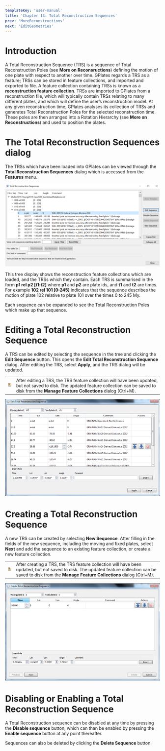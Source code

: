 ```yaml
---
templateKey: 'user-manual'
title: 'Chapter 13: Total Reconstruction Sequences'
prev: 'MoreReconstructions'
next: 'EditGeometries'
---
```


Introduction
============

A Total Reconstruction Sequence (TRS) is a sequence of Total Reconstruction Poles (see **More on Reconsructions**) defining the motion of one plate with respect to another over time. GPlates regards a TRS as a feature; TRSs can be stored in feature collections, and imported and exported to file. A feature collection containing TRSs is known as a **reconstruction feature collection**. TRSs are imported to GPlates from a reconstruction file, which will typically contain TRSs relating to many different plates, and which will define the user’s reconstruction model. At any given reconstruction time, GPlates analyses its collection of TRSs and generates Total Reconstruction Poles for the selected reconstruction time. These poles are then arranged into a Rotation Hierarchy (see **More on Reconstructions**) and used to position the plates.

The Total Reconstruction Sequences dialog
=========================================

The TRSs which have been loaded into GPlates can be viewed through the **Total Reconstruction Sequences** dialog which is accessed from the **Features** menu.

![](screenshots/TotalReconstructionSequences1.win32.png)

This tree display shows the reconstruction feature collections which are loaded, and the TRSs which they contain. Each TRS is summarised in the form **p1 rel p2 \[t1:t2\]** where **p1** and **p2** are plate ids, and **t1** and **t2** are times. For example **102 rel 101 \[0:245\]** indicates that the sequence describes the motion of plate 102 relative to plate 101 over the times 0 to 245 My.

Each sequence can be expanded to see the Total Reconstruction Poles which make up that sequence.

Editing a Total Reconstruction Sequence
=======================================

A TRS can be edited by selecting the sequence in the tree and clicking the **Edit Sequence** button. This opens the **Edit Total Reconstruction Sequence** dialog. After editing the TRS, select **Apply**, and the TRS dialog will be updated.

<table class ="note">
   <tbody>
      <tr>
         <td class="icon">
            <img src="./images/icons/note.png" alt="Note">
         </td>
         <td class="content" >After editing a TRS, the TRS feature collection will have been updated, but not saved to disk. The updated feature collection can be saved to disk from the <b>Manage Feature Collections</b> dialog (Ctrl+M).</td>
      </tr>
   </tbody>
</table>

![](screenshots/EditTRS1.win32.png)

Creating a Total Reconstruction Sequence
========================================

A new TRS can be created by selecting **New Sequence**. After filling in the fields of the new sequence, including the moving and fixed plates, select **Next** and add the sequence to an existing feature collection, or create a new feature collection.

<table class ="note">
   <tbody>
      <tr>
         <td class="icon">
            <img src="./images/icons/note.png" alt="Note">
         </td>
         <td class="content" >After creating a TRS, the TRS feature collection will have been updated, but not saved to disk. The updated feature collection can be saved to disk from the <b>Manage Feature Collections</b> dialog (Ctrl+M).</td>
      </tr>
   </tbody>
</table>

![](screenshots/CreateTRS1.win32.png)

Disabling or Enabling a Total Reconstruction Sequence
==================================================

A Total Reconstruction sequence can be disabled at any time by pressing the **Disable sequence** button, which can than be enabled by pressing the **Enable sequence** button at any point thereafter. 

Sequences can also be deleted by clicking the **Delete Sequence** button. 


